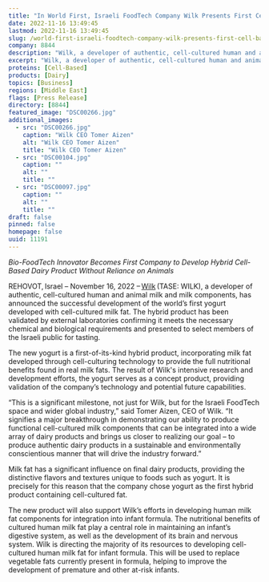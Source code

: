```yaml
---
title: "In World First, Israeli FoodTech Company Wilk Presents First Cell-based Yogurt Produced with Cultured Milk Fat"
date: 2022-11-16 13:49:45
lastmod: 2022-11-16 13:49:45
slug: /world-first-israeli-foodtech-company-wilk-presents-first-cell-based-yogurt-produced
company: 8844
description: "Wilk, a developer of authentic, cell-cultured human and animal milk and milk components, has announced the successful development of the world’s first yogurt developed with cell-cultured milk fat."
excerpt: "Wilk, a developer of authentic, cell-cultured human and animal milk and milk components, has announced the successful development of the world’s first yogurt developed with cell-cultured milk fat."
proteins: [Cell-Based]
products: [Dairy]
topics: [Business]
regions: [Middle East]
flags: [Press Release]
directory: [8844]
featured_image: "DSC00266.jpg"
additional_images:
  - src: "DSC00266.jpg"
    caption: "Wilk CEO Tomer Aizen"
    alt: "Wilk CEO Tomer Aizen"
    title: "Wilk CEO Tomer Aizen"
  - src: "DSC00104.jpg"
    caption: ""
    alt: ""
    title: ""
  - src: "DSC00097.jpg"
    caption: ""
    alt: ""
    title: ""
draft: false
pinned: false
homepage: false
uuid: 11191
---
```

<p><em>Bio-FoodTech Innovator Becomes First Company to Develop Hybrid Cell-Based Dairy Product Without Reliance on Animals</em></p>
<p>REHOVOT, Israel – November 16, 2022 – <a href="https://wilkismilk.com/">Wilk</a> (TASE: WILK), a developer of authentic, cell-cultured human and animal milk and milk components, has announced the successful development of the world’s first yogurt developed with cell-cultured milk fat. The hybrid product has been validated by external laboratories confirming it meets the necessary chemical and biological requirements and presented to select members of the Israeli public for tasting.</p>
<p>The new yogurt is a first-of-its-kind hybrid product, incorporating milk fat developed through cell-culturing technology to provide the full nutritional benefits found in real milk fats. The result of Wilk's intensive research and development efforts, the yogurt serves as a concept product, providing validation of the company’s technology and potential future capabilities.</p>
<p>“This is a significant milestone, not just for Wilk, but for the Israeli FoodTech space and wider global industry,” said Tomer Aizen, CEO of Wilk. “It signifies a major breakthrough in demonstrating our ability to produce functional cell-cultured milk components that can be integrated into a wide array of dairy products and brings us closer to realizing our goal – to produce authentic dairy products in a sustainable and environmentally conscientious manner that will drive the industry forward.”</p>
<p>Milk fat has a significant influence on final dairy products, providing the distinctive flavors and textures unique to foods such as yogurt. It is precisely for this reason that the company chose yogurt as the first hybrid product containing cell-cultured fat.</p>
<p>The new product will also support Wilk’s efforts in developing human milk fat components for integration into infant formula. The nutritional benefits of cultured human milk fat play a central role in maintaining an infant’s digestive system, as well as the development of its brain and nervous system. Wilk is directing the majority of its resources to developing cell-cultured human milk fat for infant formula. This will be used to replace vegetable fats currently present in formula, helping to improve the development of premature and other at-risk infants.</p>
